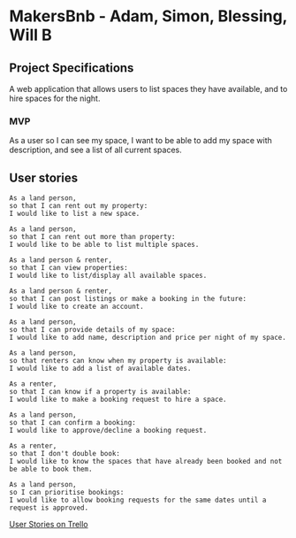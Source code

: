 # MakersBnb - Adam, Simon, Blessing, Will B

## Project Specifications 

A web application that allows users to list spaces they have available, and to hire spaces for the night.

### MVP

As a user so I can see my space, I want to be able to add my space with description, and see a list of all current spaces.



## User stories 

```
As a land person,
so that I can rent out my property:
I would like to list a new space.

As a land person,
so that I can rent out more than property:
I would like to be able to list multiple spaces.

As a land person & renter,
so that I can view properties:
I would like to list/display all available spaces.

As a land person & renter,
so that I can post listings or make a booking in the future:
I would like to create an account.

As a land person,
so that I can provide details of my space:
I would like to add name, description and price per night of my space.

As a land person,
so that renters can know when my property is available:
I would like to add a list of available dates.

As a renter,
so that I can know if a property is available:
I would like to make a booking request to hire a space.

As a land person,
so that I can confirm a booking:
I would like to approve/decline a booking request.

As a renter,
so that I don't double book:
I would like to know the spaces that have already been booked and not be able to book them.

As a land person,
so I can prioritise bookings:
I would like to allow booking requests for the same dates until a request is approved.
```

[User Stories on Trello](https://trello.com/b/ZKKImIIf/user-stories)
